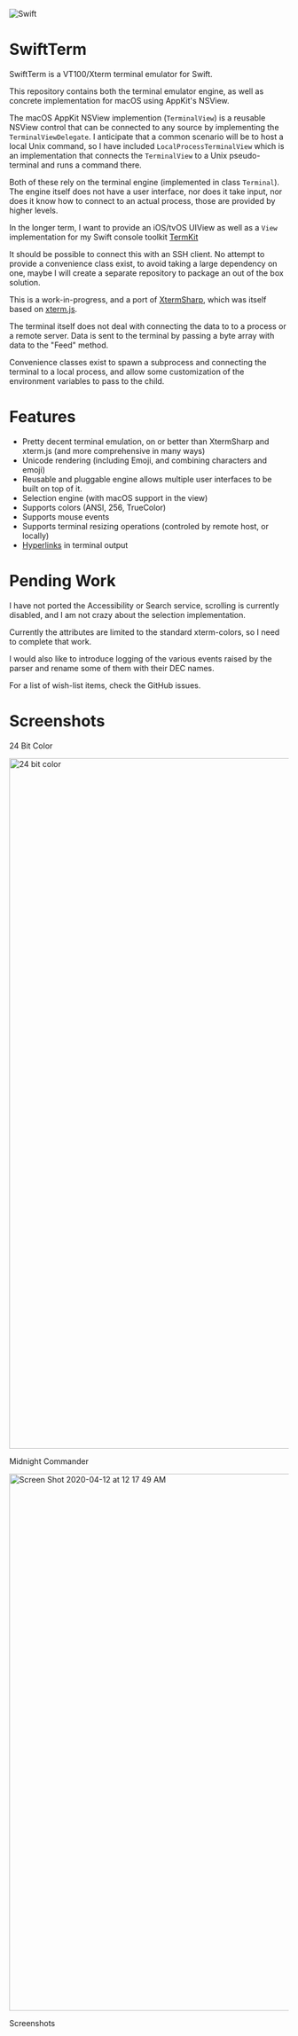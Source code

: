 ![Swift](https://github.com/migueldeicaza/SwiftTerm/workflows/Swift/badge.svg)

SwiftTerm
=========

SwiftTerm is a VT100/Xterm terminal emulator for Swift.

This repository contains both the terminal emulator engine, as well as
concrete implementation for macOS using AppKit's NSView.

The macOS AppKit NSView implemention (`TerminalView`) is a reusable
NSView control that can be connected to any source by implementing the
`TerminalViewDelegate`.  I anticipate that a common scenario will be
to host a local Unix command, so I have included
`LocalProcessTerminalView` which is an implementation that connects
the `TerminalView` to a Unix pseudo-terminal and runs a command there.

Both of these rely on the terminal engine (implemented in class
`Terminal`).  The engine itself does not have a user interface, nor
does it take input, nor does it know how to connect to an actual
process, those are provided by higher levels.

In the longer term, I want to provide an iOS/tvOS UIView as well as a
`View` implementation for my Swift console toolkit
[TermKit](https://github.com/migueldeicaza/TermKit)

It should be possible to connect this with an SSH client.  No attempt
to provide a convenience class exist, to avoid taking a large
dependency on one, maybe I will create a separate repository to
package an out of the box solution.

This is a work-in-progress, and a port of
[XtermSharp](https://github.com/migueldeicaza/XtermSharp), which was
itself based on [xterm.js](https://xtermjs.org).

The terminal itself does not deal with connecting the data to to a process
or a remote server.   Data is sent to the terminal by passing a byte array
with data to the "Feed" method.

Convenience classes exist to spawn a subprocess and connecting the
terminal to a local process, and allow some customization of the
environment variables to pass to the child.

Features
========

* Pretty decent terminal emulation, on or better than XtermSharp and xterm.js (and more comprehensive in many ways)
* Unicode rendering (including Emoji, and combining characters and emoji)
* Reusable and pluggable engine allows multiple user interfaces to be built on top of it.
* Selection engine (with macOS support in the view)
* Supports colors (ANSI, 256, TrueColor)
* Supports mouse events
* Supports terminal resizing operations (controled by remote host, or locally)
* [Hyperlinks](https://gist.github.com/egmontkob/eb114294efbcd5adb1944c9f3cb5feda) in terminal output

Pending Work
============

I have not ported the Accessibility or Search service, scrolling is
currently disabled, and I am not crazy about the selection
implementation.

Currently the attributes are limited to the standard xterm-colors, so
I need to complete that work.

I would also like to introduce logging of the various events raised by the
parser and rename some of them with their DEC names.

For a list of wish-list items, check the GitHub issues.

Screenshots
===========

24 Bit Color 

<img width="1246" alt="24 bit color" src="https://user-images.githubusercontent.com/36863/79060395-82181400-7c52-11ea-8f48-cd02323a8284.png">

Midnight Commander

<img width="969" alt="Screen Shot 2020-04-12 at 12 17 49 AM" src="https://user-images.githubusercontent.com/36863/79060466-49c50580-7c53-11ea-8514-bb4a31359662.png">


Screenshots
